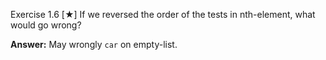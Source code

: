 Exercise 1.6 [★] If we reversed the order of the tests in nth-element, what would go wrong?

**Answer:** May wrongly `car` on empty-list.
